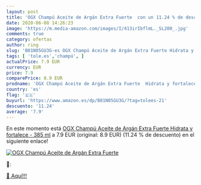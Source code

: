 ```yaml
---
layout: post
title: 'OGX Champú Aceite de Argán Extra Fuerte  con un 11.24 % de descuento'
date: 2020-06-08 14:26:23
image: 'https://m.media-amazon.com/images/I/413irIbflmL._SL200_.jpg'
comments: true
category: ofertas
author: ring
slug: 'B01N05GU3G-es OGX Champú Aceite de Argán Extra Fuerte Hidrata y...'
tags: [ 'tole.es','champú', ]
actualPrice: 7.9 EUR
currency: EUR
price: 7.9
comparePrice: 8.9 EUR
prodname: 'OGX Champú Aceite de Argán Extra Fuerte  Hidrata y fortalece - 385 ml'
country: 'es'
flag: '🇪🇸'
buyurl: 'https://www.amazon.es/dp/B01N05GU3G/?tag=tolees-21'
descuento: '11.24'
average: '7.9'
---
```


En este momento está [OGX Champú Aceite de Argán Extra Fuerte  Hidrata y fortalece - 385 ml](https://www.amazon.es/dp/B01N05GU3G/?tag=tolees-21) a 7.9 EUR (original: 8.9 EUR) (11.24 %  de descuento) en el siguiente enlace!

[![OGX Champú Aceite de Argán Extra Fuerte ](https://m.media-amazon.com/images/I/413irIbflmL._SL200_.jpg)](https://www.amazon.es/dp/B01N05GU3G/?tag=tolees-21)

🔎:


[🛒 Aquí!!!](https://www.amazon.es/dp/B01N05GU3G/?tag=tolees-21)
